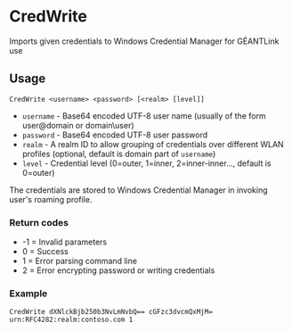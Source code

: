 # CredWrite

Imports given credentials to Windows Credential Manager for GÉANTLink use

## Usage

```
CredWrite <username> <password> [<realm> [level]]
```

- `username` - Base64 encoded UTF-8 user name (usually of the form user@domain or domain\user)
- `password` - Base64 encoded UTF-8 user password
- `realm`    - A realm ID to allow grouping of credentials over different WLAN profiles (optional, default is domain part of `username`)
- `level`    - Credential level (0=outer, 1=inner, 2=inner-inner..., default is 0=outer)

The credentials are stored to Windows Credential Manager in invoking user's roaming profile.

### Return codes

- -1 = Invalid parameters
- 0  = Success
- 1  = Error parsing command line
- 2  = Error encrypting password or writing credentials

### Example

```
CredWrite dXNlckBjb250b3NvLmNvbQ== cGFzc3dvcmQxMjM= urn:RFC4282:realm:contoso.com 1
```
